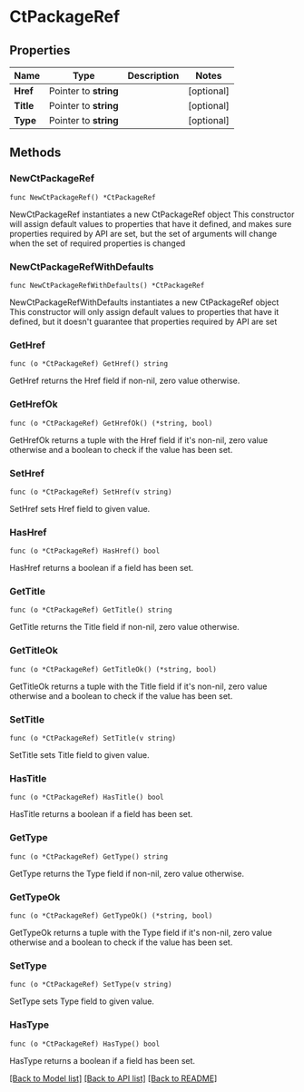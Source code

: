 # CtPackageRef

## Properties

Name | Type | Description | Notes
------------ | ------------- | ------------- | -------------
**Href** | Pointer to **string** |  | [optional] 
**Title** | Pointer to **string** |  | [optional] 
**Type** | Pointer to **string** |  | [optional] 

## Methods

### NewCtPackageRef

`func NewCtPackageRef() *CtPackageRef`

NewCtPackageRef instantiates a new CtPackageRef object
This constructor will assign default values to properties that have it defined,
and makes sure properties required by API are set, but the set of arguments
will change when the set of required properties is changed

### NewCtPackageRefWithDefaults

`func NewCtPackageRefWithDefaults() *CtPackageRef`

NewCtPackageRefWithDefaults instantiates a new CtPackageRef object
This constructor will only assign default values to properties that have it defined,
but it doesn't guarantee that properties required by API are set

### GetHref

`func (o *CtPackageRef) GetHref() string`

GetHref returns the Href field if non-nil, zero value otherwise.

### GetHrefOk

`func (o *CtPackageRef) GetHrefOk() (*string, bool)`

GetHrefOk returns a tuple with the Href field if it's non-nil, zero value otherwise
and a boolean to check if the value has been set.

### SetHref

`func (o *CtPackageRef) SetHref(v string)`

SetHref sets Href field to given value.

### HasHref

`func (o *CtPackageRef) HasHref() bool`

HasHref returns a boolean if a field has been set.

### GetTitle

`func (o *CtPackageRef) GetTitle() string`

GetTitle returns the Title field if non-nil, zero value otherwise.

### GetTitleOk

`func (o *CtPackageRef) GetTitleOk() (*string, bool)`

GetTitleOk returns a tuple with the Title field if it's non-nil, zero value otherwise
and a boolean to check if the value has been set.

### SetTitle

`func (o *CtPackageRef) SetTitle(v string)`

SetTitle sets Title field to given value.

### HasTitle

`func (o *CtPackageRef) HasTitle() bool`

HasTitle returns a boolean if a field has been set.

### GetType

`func (o *CtPackageRef) GetType() string`

GetType returns the Type field if non-nil, zero value otherwise.

### GetTypeOk

`func (o *CtPackageRef) GetTypeOk() (*string, bool)`

GetTypeOk returns a tuple with the Type field if it's non-nil, zero value otherwise
and a boolean to check if the value has been set.

### SetType

`func (o *CtPackageRef) SetType(v string)`

SetType sets Type field to given value.

### HasType

`func (o *CtPackageRef) HasType() bool`

HasType returns a boolean if a field has been set.


[[Back to Model list]](../README.md#documentation-for-models) [[Back to API list]](../README.md#documentation-for-api-endpoints) [[Back to README]](../README.md)


